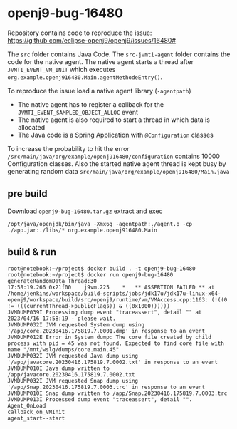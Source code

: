 # openj9-bug-16480
Repository contains code to reproduce the issue: https://github.com/eclipse-openj9/openj9/issues/16480#

The `src` folder contains Java Code. The `src-jvmti-agent` folder contains the code for the native agent. The native agent starts a thread after `JVMTI_EVENT_VM_INIT` which executes `org.example.openj916480.Main.agentMethodeEntry()`.

To reproduce the issue load a native agent library (`-agentpath`)
- The native agent has to register a callback for the `JVMTI_EVENT_SAMPLED_OBJECT_ALLOC` event
- The native agent is also required to start a thread in which data is allocated
- The Java code is a Spring Application with `@Configuration` classes

To increase the probability to hit the error `/src/main/java/org/example/openj916480/configuration` contains 10000 Configuration classes.
Also the started native agent thread is kept busy by generating random data `src/main/java/org/example/openj916480/Main.java`

## pre build
Download `openj9-bug-16480.tar.gz` extract and exec

`/opt/java/openjdk/bin/java -Xmx6g -agentpath:./agent.o -cp ./app.jar:./libs/* org.example.openj916480.Main`


## build & run
```
root@notebook:~/project$ docker build . -t openj9-bug-16480
root@notebook:~/project$ docker run openj9-bug-16480
generateRandomData Thread:30
17:58:19.266 0x21f00    j9vm.225    *   ** ASSERTION FAILED ** at /home/jenkins/workspace/build-scripts/jobs/jdk17u/jdk17u-linux-x64-openj9/workspace/build/src/openj9/runtime/vm/VMAccess.cpp:1163: (!((0 != (((currentThread->publicFlags)) & ((0x1000))))))
JVMDUMP039I Processing dump event "traceassert", detail "" at 2023/04/16 17:58:19 - please wait.
JVMDUMP032I JVM requested System dump using '/app/core.20230416.175819.7.0001.dmp' in response to an event
JVMDUMP012E Error in System dump: The core file created by child process with pid = 45 was not found. Expected to find core file with name "/mnt/wslg/dumps/core.main.45"
JVMDUMP032I JVM requested Java dump using '/app/javacore.20230416.175819.7.0002.txt' in response to an event
JVMDUMP010I Java dump written to /app/javacore.20230416.175819.7.0002.txt
JVMDUMP032I JVM requested Snap dump using '/app/Snap.20230416.175819.7.0003.trc' in response to an event
JVMDUMP010I Snap dump written to /app/Snap.20230416.175819.7.0003.trc
JVMDUMP013I Processed dump event "traceassert", detail "".
Agent_OnLoad
callback_on_VMInit
agent_start--start
```
